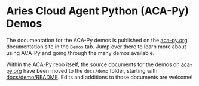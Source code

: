 # Aries Cloud Agent Python (ACA-Py) Demos <!-- omit in toc -->

The documentation for the ACA-Py demos is published on the [aca-py.org](https://aca-py.org) documentation site in the `Demos` tab. Jump over there to learn more about using ACA-Py and going through the many demos available.

Within the ACA-Py repo itself, the source documents for the demos on [aca-py.org] have been moved to the `docs/demo` folder, starting with [docs/demo/README](../docs/demo/README.md). Edits and additions to those documents are welcome!

[aca-py.org]: https://aca-py.org
